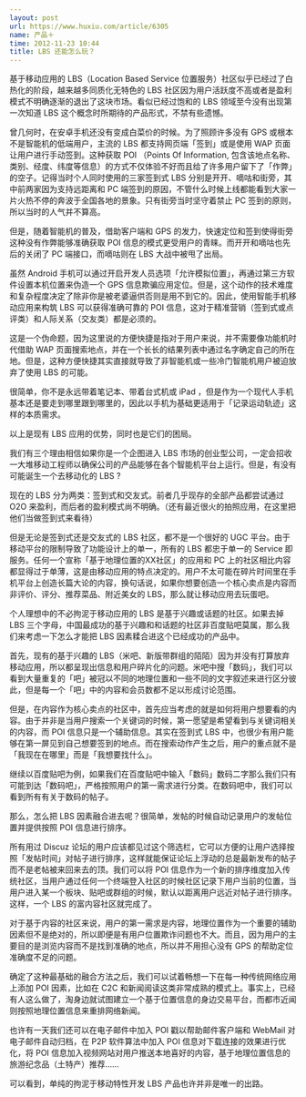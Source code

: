 ```yaml
---
layout: post
url: https://www.huxiu.com/article/6305
name: 产品＋
time: 2012-11-23 10:44
title: LBS 还能怎么玩？
---
```

基于移动应用的 LBS（Location Based Service 位置服务）社区似乎已经过了白热化的阶段，越来越多同质化无特色的 LBS 社区因为用户活跃度不高或者是盈利模式不明确逐渐的退出了这块市场。看似已经过饱和的 LBS 领域至今没有出现第一次知道 LBS 这个概念时所期待的产品形式，不禁有些遗憾。

曾几何时，在安卓手机还没有变成白菜价的时候。为了照顾许多没有 GPS 或根本不是智能机的低端用户，主流的 LBS 都支持网页端「签到」或是使用 WAP 页面让用户进行手动签到。这种获取 POI （Points Of Information, 包含该地点名称、类别、经度、纬度等信息）的方式不仅体验不好而且给了许多用户留下了「作弊」的空子。记得当时个人同时使用的三家签到式 LBS 分别是开开、嘀咕和街旁，其中前两家因为支持远距离和 PC 端签到的原因，不管什么时候上线都能看到大家一片火热不停的奔波于全国各地的景象。只有街旁当时坚守着禁止 PC 签到的原则，所以当时的人气并不算高。

但是，随着智能机的普及，借助客户端和 GPS 的发力，快速定位和签到使得街旁这种没有作弊能够准确获取 POI 信息的模式更受用户的青睐。而开开和嘀咕也先后的关闭了 PC 端接口，而嘀咕则在 LBS 大战中被甩了出局。

虽然 Android 手机可以通过开启开发人员选项「允许模拟位置」，再通过第三方软件设置本机位置来伪造一个 GPS 信息欺骗应用定位。但是，这个动作的技术难度和复杂程度决定了除非你是被老婆逼供否则是用不到它的。因此，使用智能手机移动应用来构筑 LBS 可以获得准确可靠的 POI 信息，这对于精准营销（签到式或点评类）和人际关系（交友类）都是必须的。

这是一个伪命题，因为这里说的方便快捷是指对于用户来说，并不需要像功能机时代借助 WAP 页面搜索地点，并在一个长长的结果列表中通过名字确定自己的所在地。但是，这种方便快捷其实直接就导致了非智能机或一些冷门智能机用户被迫放弃了使用 LBS 的可能。

很简单，你不是永远带着笔记本、带着台式机或 iPad ，但是作为一个现代人手机基本还是要走到哪里跟到哪里的，因此以手机为基础更适用于「记录运动轨迹」这样的本质需求。

以上是现有 LBS 应用的优势，同时也是它们的困局。

我们有三个理由相信如果你是一个企图进入 LBS 市场的创业型公司，一定会招收一大堆移动工程师以确保公司的产品能够在各个智能机平台上运行。但是，有没有可能诞生一个去移动化的 LBS ?

现在的 LBS 分为两类：签到式和交友式。前者几乎现存的全部产品都尝试通过 O2O 来盈利，而后者的盈利模式尚不明确。（还有最近很火的拍照应用，在这里把他们当做签到式来看待）

但是无论是签到式还是交友式的 LBS 社区，都不是一个很好的 UGC 平台。由于移动平台的限制导致了功能设计上的单一，所有的 LBS 都忠于单一的 Service 即服务。任何一个宣称「基于地理位置的XX社区」的应用和 PC 上的社区相比内容都显得过于单薄，这是由移动应用的特点决定的。用户不太可能在碎片时间里在手机平台上创造长篇大论的内容，换句话说，如果你想要创造一个核心卖点是内容而非评价、评分、推荐菜品、附近美女的 LBS，那么就让移动应用去玩蛋吧。

个人理想中的不必拘泥于移动应用的 LBS 是基于兴趣或话题的社区。如果去掉 LBS 三个字母，中国最成功的基于兴趣和和话题的社区非百度贴吧莫属，那么我们来考虑一下怎么才能把 LBS 因素糅合进这个已经成功的产品中。

首先，现有的基于兴趣的 LBS（米吧、新版带群组的陌陌）因为并没有打算放弃移动应用，所以都呈现出信息和用户碎片化的问题。米吧中搜「数码」，我们可以看到大量重复的「吧」被冠以不同的地理位置和一些不同的文字叙述来进行区分彼此，但是每一个「吧」中的内容和会员数都不足以形成讨论范围。

但是，在内容作为核心卖点的社区中，首先应当考虑的就是如何将用户想要看的内容。由于并非是当用户搜索一个关键词的时候，第一愿望是希望看到与关键词相关的内容，而 POI 信息只是一个辅助信息。其实在签到式 LBS 中，也很少有用户能够在第一屏见到自己想要签到的地点。而在搜索动作产生之后，用户的重点就不是「我现在在哪里」而是「我想要找什么」。

继续以百度贴吧为例，如果我们在百度贴吧中输入「数码」数码二字那么我们只有可能到达「数码吧」，严格按照用户的第一需求进行分类。在数码吧中，我们可以看到所有有关于数码的帖子。

那么，怎么把 LBS 因素融合进去呢？很简单，发帖的时候自动记录用户的发帖位置并提供按照 POI 信息进行排序。

所有用过 Discuz 论坛的用户应该都见过这个筛选栏，它可以方便的让用户选择按照「发帖时间」对帖子进行排序，这样就能保证论坛上浮动的总是最新发布的帖子而不是老帖被来回来去的顶。我们可以将 POI 信息作为一个新的排序维度加入传统社区，当用户通过任何一个终端登入社区的时候社区记录下用户当前的位置，当用户进入某一个板块、贴吧或群组的时候，默认以距离用户远近对帖子进行排序。这样，一个 LBS 的富内容社区就完成了。

对于基于内容的社区来说，用户的第一需求是内容，地理位置作为一个重要的辅助因素但不是绝对的，所以即便是有用户位置欺诈问题也不大。而且，因为用户的主要目的是浏览内容而不是找到准确的地点，所以并不用担心没有 GPS 的帮助定位准确度不足的问题。

确定了这种最基础的融合方法之后，我们可以试着畅想一下在每一种传统网络应用上添加 POI 因素，比如在 C2C 和新闻阅读这类非常成熟的模式上。事实上，已经有人这么做了，淘身边就试图建立一个基于位置信息的身边交易平台，而都市近闻则按照地理位置信息来重排网络新闻。

也许有一天我们还可以在电子邮件中加入 POI 戳以帮助邮件客户端和 WebMail 对电子邮件自动归档，在 P2P 软件算法中加入 POI 信息对下载连接的效果进行优化，将 POI 信息加入视频网站对用户推送本地喜好的内容，基于地理位置信息的旅游纪念品（土特产）推荐……

可以看到，单纯的拘泥于移动特性开发 LBS 产品也许并非是唯一的出路。

